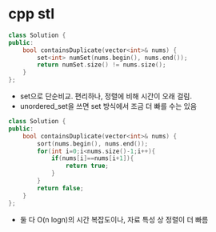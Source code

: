 

# cpp stl
```cpp
class Solution {
public:
    bool containsDuplicate(vector<int>& nums) {
        set<int> numSet(nums.begin(), nums.end());
        return numSet.size() != nums.size();
    }
};
```

- set으로 단순비교. 편리하나, 정렬에 비해 시간이 오래 걸림.
- unordered_set을 쓰면 set 방식에서 조금 더 빠를 수는 있음

```cpp
class Solution {
public:
    bool containsDuplicate(vector<int>& nums) {
        sort(nums.begin(), nums.end());
        for(int i=0;i<nums.size()-1;i++){
            if(nums[i]==nums[i+1]){
                return true;
            }
        }
        return false;
    }
};
```

- 둘 다 O(n logn)의 시간 복잡도이나, 자료 특성 상 정렬이 더 빠름





